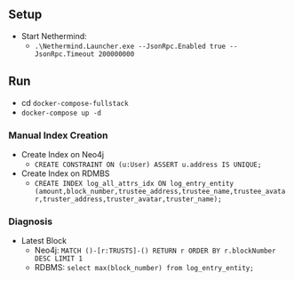## Setup

* Start Nethermind: 
  * `.\Nethermind.Launcher.exe --JsonRpc.Enabled true --JsonRpc.Timeout 200000000`
  
## Run

* cd `docker-compose-fullstack`
* `docker-compose up -d` 

### Manual Index Creation

* Create Index on Neo4j
    * `CREATE CONSTRAINT ON (u:User) ASSERT u.address IS UNIQUE;`
* Create Index on RDMBS
    * `CREATE INDEX log_all_attrs_idx ON log_entry_entity (amount,block_number,trustee_address,trustee_name,trustee_avatar,truster_address,truster_avatar,truster_name);`

### Diagnosis

* Latest Block
  * Neo4j: `MATCH ()-[r:TRUSTS]-() RETURN r ORDER BY r.blockNumber DESC LIMIT 1`
  * RDBMS: `select max(block_number) from log_entry_entity;`
